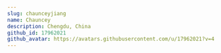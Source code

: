 ```yaml
---
slug: chaunceyjiang
name: Chauncey
description: Chengdu, China
github_id: 17962021
github_avatar: https://avatars.githubusercontent.com/u/17962021?v=4
---
```


